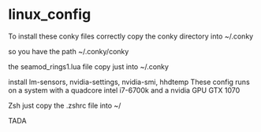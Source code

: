 # linux_config

To install these conky files correctly copy the conky directory into ~/.conky

so you have the path ~/.conky/conky

the seamod_rings1.lua file copy just into ~/.conky

install lm-sensors, nvidia-settings, nvidia-smi, hhdtemp
These config runs on a system with a quadcore intel i7-6700k and a 
nvidia GPU GTX 1070

Zsh just copy the .zshrc file into ~/

TADA
